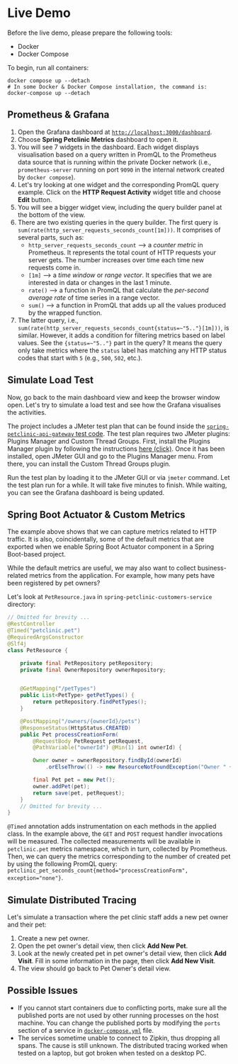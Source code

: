 # Live Demo

Before the live demo, please prepare the following tools:

- Docker
- Docker Compose

To begin, run all containers:

```shell
docker compose up --detach
# In some Docker & Docker Compose installation, the command is: docker-compose up --detach
```

## Prometheus & Grafana

1. Open the Grafana dashboard at [`http://localhost:3000/dashboard`](http:/localhost:3000/dashboards).
2. Choose **Spring Petclinic Metrics** dashboard to open it.
3. You will see 7 widgets in the dashboard.
   Each widget displays visualisation based on a query written in PromQL to the Prometheus data source that is running within the private Docker network (i.e., `prometheus-server` running on port `9090` in the internal network created by `docker compose`).
4. Let's try looking at one widget and the corresponding PromQL query example.
   Click on the **HTTP Request Activity** widget title and choose **Edit** button.
5. You will see a bigger widget view, including the query builder panel at the bottom of the view.
6. There are two existing queries in the query builder. The first query is `sum(rate(http_server_requests_seconds_count[1m]))`. It comprises of several parts, such as:
    - `http_server_requests_seconds_count` --> a _counter metric_ in Prometheus. It represents the total count of HTTP requests your server gets. The number increases over time each time new requests come in.
    - `[1m]` --> a _time window_ or _range vector_. It specifies that we are interested in data or changes in the last 1 minute.
    - `rate()` --> a function in PromQL that calculate the _per-second average rate_ of time series in a range vector.
    - `sum()` --> a function in PromQL that adds up all the values produced by the wrapped function.
7. The latter query, i.e., `sum(rate(http_server_requests_seconds_count{status=~"5.."}[1m]))`, is similar. However, it adds a condition for filtering metrics based on label values. See the `{status=~"5.."}` part in the query? It means the query only take metrics where the `status` label has matching any HTTP status codes that start with `5` (e.g., `500`, `502`, etc.).

## Simulate Load Test

Now, go back to the main dashboard view and keep the browser window open.
Let's try to simulate a load test and see how the Grafana visualises the activities.

The project includes a JMeter test plan that can be found inside the [`spring-petclinic-api-gateway` test code](./spring-petclinic-api-gateway/src/test/jmeter).
The test plan requires two JMeter plugins: Plugins Manager and Custom Thread Groups.
First, install the Plugins Manager plugin by following the instructions [here (click)](https://jmeter-plugins.org/wiki/PluginsManager/).
Once it has been installed, open JMeter GUI and go to the Plugins Manager menu.
From there, you can install the Custom Thread Groups plugin.

Run the test plan by loading it to the JMeter GUI or via `jmeter` command.
Let the test plan run for a while. It will take five minutes to finish.
While waiting, you can see the Grafana dashboard is being updated.

## Spring Boot Actuator & Custom Metrics

The example above shows that we can capture metrics related to HTTP traffic. It is also, coincidentally, some of the default metrics that are exported when we enable Spring Boot Actuator component in a Spring Boot-based project.

While the default metrics are useful, we may also want to collect business-related metrics from the application.
For example, how many pets have been registered by pet owners?

Let's look at `PetResource.java` in `spring-petclinic-customers-service` directory:

```java
// Omitted for brevity ...
@RestController
@Timed("petclinic.pet")
@RequiredArgsConstructor
@Slf4j
class PetResource {

    private final PetRepository petRepository;
    private final OwnerRepository ownerRepository;


    @GetMapping("/petTypes")
    public List<PetType> getPetTypes() {
        return petRepository.findPetTypes();
    }

    @PostMapping("/owners/{ownerId}/pets")
    @ResponseStatus(HttpStatus.CREATED)
    public Pet processCreationForm(
        @RequestBody PetRequest petRequest,
        @PathVariable("ownerId") @Min(1) int ownerId) {

        Owner owner = ownerRepository.findById(ownerId)
            .orElseThrow(() -> new ResourceNotFoundException("Owner " + ownerId + " not found"));

        final Pet pet = new Pet();
        owner.addPet(pet);
        return save(pet, petRequest);
    }
    // Omitted for brevity ...
}
```

`@Timed` annotation adds instrumentation on each methods in the applied class.
In the example above, the `GET` and `POST` request handler invocations will be measured.
The collected measurements will be available in `petclinic.pet` metrics namespace, which in turn, collected by Prometheus.
Then, we can query the metrics corresponding to the number of created pet by using the following PromQL query: `petclinic_pet_seconds_count{method="processCreationForm", exception="none"}`.

## Simulate Distributed Tracing

Let's simulate a transaction where the pet clinic staff adds a new pet owner and their pet:

1. Create a new pet owner.
2. Open the pet owner's detail view, then click **Add New Pet**.
3. Look at the newly created pet in pet owner's detail view, then click **Add Visit**.
   Fill in some information in the page, then click **Add New Visit**.
4. The view should go back to Pet Owner's detail view.

## Possible Issues

- If you cannot start containers due to conflicting ports,
  make sure all the published ports are not used by other running processes on the host machine.
  You can change the published ports by modifying the `ports` section of a service in [`docker-compose.yml`](./docker-compose.yml) file.
- The services sometime unable to connect to Zipkin, thus dropping all spans.
  The cause is still unknown. The distributed tracing worked when tested on a laptop, but got broken when tested on a desktop PC.
